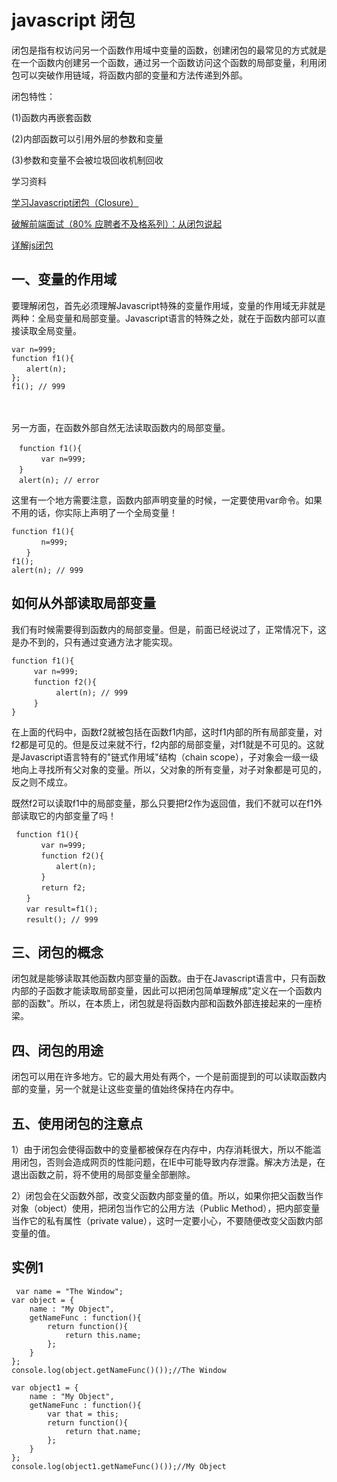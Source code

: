 # javascript 闭包

闭包是指有权访问另一个函数作用域中变量的函数，创建闭包的最常见的方式就是在一个函数内创建另一个函数，通过另一个函数访问这个函数的局部变量，利用闭包可以突破作用链域，将函数内部的变量和方法传递到外部。

闭包特性：

(1)函数内再嵌套函数

(2)内部函数可以引用外层的参数和变量

(3)参数和变量不会被垃圾回收机制回收

学习资料

[学习Javascript闭包（Closure）](http://www.ruanyifeng.com/blog/2009/08/learning_javascript_closures.html)


[破解前端面试（80% 应聘者不及格系列）：从闭包说起](https://juejin.im/post/58f1fa6a44d904006cf25d22)

[详解js闭包](http://segmentfault.com/a/1190000000652891)

## 一、变量的作用域

要理解闭包，首先必须理解Javascript特殊的变量作用域，变量的作用域无非就是两种：全局变量和局部变量。Javascript语言的特殊之处，就在于函数内部可以直接读取全局变量。


	var n=999;
	function f1(){
	　　alert(n);
	}; 
	f1(); // 999
　　  


另一方面，在函数外部自然无法读取函数内的局部变量。

	　function f1(){
	　　　　var n=999;
	　}
	　alert(n); // error

这里有一个地方需要注意，函数内部声明变量的时候，一定要使用var命令。如果不用的话，你实际上声明了一个全局变量！

	function f1(){
	　　　　n=999;
	　　}
	f1();
	alert(n); // 999

## 如何从外部读取局部变量
我们有时候需要得到函数内的局部变量。但是，前面已经说过了，正常情况下，这是办不到的，只有通过变通方法才能实现。

	function f1(){
	　　　var n=999;
	　　　function f2(){
	　　　　　　alert(n); // 999
	　　　}
	}

在上面的代码中，函数f2就被包括在函数f1内部，这时f1内部的所有局部变量，对f2都是可见的。但是反过来就不行，f2内部的局部变量，对f1就是不可见的。这就是Javascript语言特有的"链式作用域"结构（chain scope），子对象会一级一级地向上寻找所有父对象的变量。所以，父对象的所有变量，对子对象都是可见的，反之则不成立。

既然f2可以读取f1中的局部变量，那么只要把f2作为返回值，我们不就可以在f1外部读取它的内部变量了吗！

	 function f1(){
	　　　　var n=999;
	　　　　function f2(){
	　　　　　　alert(n); 
	　　　　}
	　　　　return f2;
	　　}
	　　var result=f1();
	　　result(); // 999

## 三、闭包的概念

闭包就是能够读取其他函数内部变量的函数。由于在Javascript语言中，只有函数内部的子函数才能读取局部变量，因此可以把闭包简单理解成"定义在一个函数内部的函数"。所以，在本质上，闭包就是将函数内部和函数外部连接起来的一座桥梁。

## 四、闭包的用途

闭包可以用在许多地方。它的最大用处有两个，一个是前面提到的可以读取函数内部的变量，另一个就是让这些变量的值始终保持在内存中。

## 五、使用闭包的注意点

1）由于闭包会使得函数中的变量都被保存在内存中，内存消耗很大，所以不能滥用闭包，否则会造成网页的性能问题，在IE中可能导致内存泄露。解决方法是，在退出函数之前，将不使用的局部变量全部删除。

2）闭包会在父函数外部，改变父函数内部变量的值。所以，如果你把父函数当作对象（object）使用，把闭包当作它的公用方法（Public Method），把内部变量当作它的私有属性（private value），这时一定要小心，不要随便改变父函数内部变量的值。

## 实例1
	 var name = "The Window";
    var object = {
        name : "My Object",
        getNameFunc : function(){
            return function(){
                return this.name;
            };
        }
    };
    console.log(object.getNameFunc()());//The Window

	var object1 = {
        name : "My Object",
        getNameFunc : function(){
            var that = this;
            return function(){
                return that.name;
            };
        }
    };
    console.log(object1.getNameFunc()());//My Object



	
